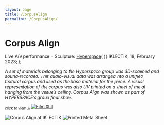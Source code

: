 ```yaml
---
layout: page
title: /CorpusAlign
permalink: /CorpusAlign/
---
```


# Corpus Align

Live A/V performance + Sculpture: [Hyperspace](https://irruptivechora.com/)( ){
 IKLECTIK, 18, February 2023;
};


*A set of materials belonging to the Hyperspace group was 3D-scanned and sound-recorded. This audio-visual data was arranged into a unified textural corpus and used as the base material for the piece. A visual representation of the corpus was also UV printed on a sheet of metal hanging from the venue’s ceiling. Corpus Align was shown as part of HYPERSPACE’s group final show.*

<sub>*click to view ⇲*</sub>
[<img alt="Film Still" class="centered-image" src="/pb.github.io/images/Corpus_Cover.png" />](https://youtu.be/dB8S1ldyrDY?si=nSkIF1wn1wNWNGTc)

<img alt="Corpus Align at IKLECTIK" class="centered-image" src="/pb.github.io/images/corpus_Iklectik.jpg" />
<img alt="Printed Metal Sheet" class="centered-image" src="/pb.github.io/images/Corpus_Install.jpg" />
